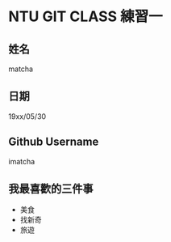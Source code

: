 # NTU GIT CLASS 練習一

姓名
----
matcha

日期
----
19xx/05/30

Github Username
---------------
imatcha

我最喜歡的三件事
----------------
- 美食
- 找新奇
- 旅遊
